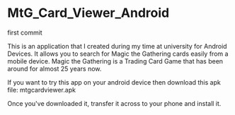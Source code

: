 # MtG_Card_Viewer_Android
first commit

This is an application that I created during my time at university for Android Devices. It allows you to search for Magic the Gathering
cards easily from a mobile device. Magic the Gathering is a Trading Card Game that has been around for almost 25 years now. 

If you want to try this app on your android device then download this apk file: mtgcardviewer.apk

Once you've downloaded it, transfer it across to your phone and install it.
